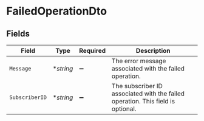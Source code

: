 # FailedOperationDto


## Fields

| Field                                                                           | Type                                                                            | Required                                                                        | Description                                                                     |
| ------------------------------------------------------------------------------- | ------------------------------------------------------------------------------- | ------------------------------------------------------------------------------- | ------------------------------------------------------------------------------- |
| `Message`                                                                       | **string*                                                                       | :heavy_minus_sign:                                                              | The error message associated with the failed operation.                         |
| `SubscriberID`                                                                  | **string*                                                                       | :heavy_minus_sign:                                                              | The subscriber ID associated with the failed operation. This field is optional. |